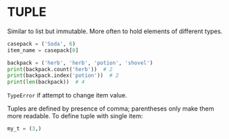 # TUPLE

Similar to list but immutable. More often to hold elements of different types.

```python
casepack = ('Soda', 6)
item_name = casepack[0]
```

```python
backpack = ('herb', 'herb', 'potion', 'shovel')
print(backpack.count('herb'))  # 2
print(backpack.index('potion'))  # 2
print(len(backpack))  # 4
```

`TypeError` if attempt to change item value.

Tuples are defined by presence of comma; parentheses only make them more readable. To define tuple with single item:

```python
my_t = (3,)
```
